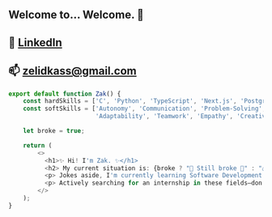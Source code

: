## Welcome to... Welcome. 👋

## 💼   [LinkedIn](https://www.linkedin.com/in/zakary-el-kassimi-89299232b/)
## 📫   [zelidkass@gmail.com](mailto:zelidkass@gmail.com)

```ts
export default function Zak() {
    const hardSkills = ['C', 'Python', 'TypeScript', 'Next.js', 'PostgreSQL', 'C++', 'Docker', 'Shell', 'Makefile'];
    const softSkills = ['Autonomy', 'Communication', 'Problem-Solving',
                        'Adaptability', 'Teamwork', 'Empathy', 'Creativity'];

    let broke = true;

    return (
        <>
          <h1>✨ Hi! I'm Zak. ✨</h1>
          <h2> My current situation is: {broke ? "💸 Still broke 💸" : "💰 Making it rain 💰"} </h2>
          <p> Jokes aside, I'm currently learning Software Development and Machine Learning at 42 Paris.</p>
          <p> Actively searching for an internship in these fields—don’t hesitate to contact me! My info is above in case you missed it. 👀</p>
        </>
    );
}
```

<!--
**WallBlade/WallBlade** is a ✨ _special_ ✨ repository because its `README.md` (this file) appears on your GitHub profile.

Here are some ideas to get you started:

- 🔭 I’m currently working on ...
- 🌱 I’m currently learning ...
- 👯 I’m looking to collaborate on ...
- 🤔 I’m looking for help with ...
- 💬 Ask me about ...
- 📫 How to reach me: ...
- 😄 Pronouns: ...
- ⚡ Fun fact: ...
-->
